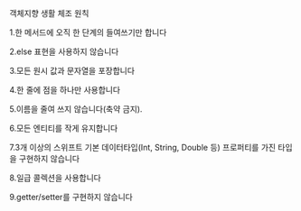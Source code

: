 객체지향 생활 체조 원칙

1.한 메서드에 오직 한 단계의 들여쓰기만 합니다

2.else 표현을 사용하지 않습니다

3.모든 원시 값과 문자열을 포장합니다

4.한 줄에 점을 하나만 사용합니다

5.이름을 줄여 쓰지 않습니다(축약 금지).

6.모든 엔티티를 작게 유지합니다

7.3개 이상의 스위프트 기본 데이터타입(Int, String, Double 등) 프로퍼티를 가진 타입을 구현하지 않습니다

8.일급 콜렉션을 사용합니다

9.getter/setter를 구현하지 않습니다
